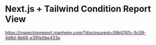 # Next.js + Tailwind Condition Report View

<https://inspectionreport.manheim.com/?disclosureid=09b0741c-5c59-4d8d-8b66-e391e0be433a>
